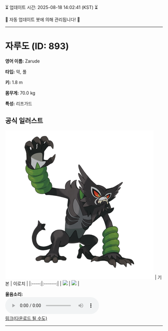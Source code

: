 
⏳ 업데이트 시간: 2025-08-18 14:02:41 (KST) ⏳

🤖 자동 업데이트 봇에 의해 관리됩니다! 🤖

---

# 자루도 (ID: 893)
**영어 이름:** Zarude

**타입:** 악, 풀

**키:** 1.8 m

**몸무게:** 70.0 kg

**특성:** 리프가드

## 공식 일러스트
![](https://raw.githubusercontent.com/PokeAPI/sprites/master/sprites/pokemon/other/official-artwork/893.png)
| 기본 | 이로치 |
|:----:|:------:|
| <img src="http://play.pokemonshowdown.com/sprites/ani/zarude.gif" width="200"> | <img src="http://play.pokemonshowdown.com/sprites/ani-shiny/zarude.gif" width="200"> |

**울음소리:**<br><audio controls src="https://raw.githubusercontent.com/PokeAPI/cries/main/cries/pokemon/latest/893.ogg"></audio><br> [링크(다운로드 될 수도)](https://raw.githubusercontent.com/PokeAPI/cries/main/cries/pokemon/latest/893.ogg)


---
